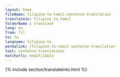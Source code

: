 ```yaml
---
layout: home
fileName: filipino-to-tamil-sentence-translation
translatein: filipino_to_tamil
folderName : translate
lang: en
from: fil
to: ta
langname: filipino-to
permalink: /filipino-to-tamil-sentence-translation
tool: sentence-translations
matchurls: en&&fil&&ta
---
```

{% include section/translateinto.html %}
